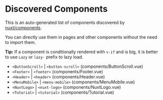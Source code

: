 # Discovered Components

This is an auto-generated list of components discovered by [nuxt/components](https://github.com/nuxt/components).

You can directly use them in pages and other components without the need to import them.

**Tip:** If a component is conditionally rendered with `v-if` and is big, it is better to use `Lazy` or `lazy-` prefix to lazy load.

- `<ButtonScroll>` | `<button-scroll>` (components/ButtonScroll.vue)
- `<Footer>` | `<footer>` (components/Footer.vue)
- `<Header>` | `<header>` (components/Header.vue)
- `<MenuMobile>` | `<menu-mobile>` (components/MenuMobile.vue)
- `<NuxtLogo>` | `<nuxt-logo>` (components/NuxtLogo.vue)
- `<Tutorial>` | `<tutorial>` (components/Tutorial.vue)
